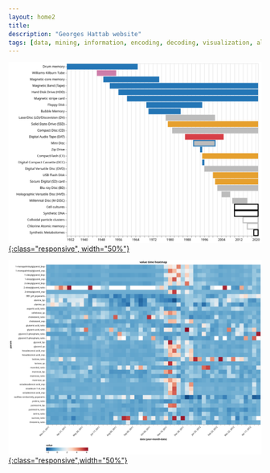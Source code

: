 ```yaml
---
layout: home2
title:
description: "Georges Hattab website"
tags: [data, mining, information, encoding, decoding, visualization, algorithm, responsive, research, meaning, design]
---
```


[![](/images/home/anzel2021.svg "Timeline of Storage Media and their Usage"){:class="responsive", width="50%"}](https://doi.org/10.1016/j.csbj.2021.08.031)

[![](/images/home/anzel2002.svg "Metabolite and physico-chemical values over time (Anžel et al., 2022)"){:class="responsive",width="50%"}](https://doi.org/10.1016/j.csbj.2022.02.012)


<br>
